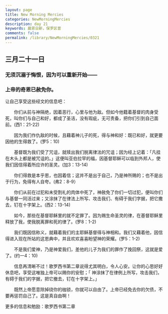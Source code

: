 ```yaml
---
layout: page
title: New Morning Mercies
categories: NewMorningMercies
description: day 21
keywords: 晨恩日新，保罗区普
comments: false
permalink: /library/NewMorningMercies/0321
---
```


## 三月二十一日 

### 无须沉溺于悔恨，因为可以重新开始——

### 上帝的奇恩已赦免你。

让自己享受这些经文的信息吧：

&emsp;&emsp;你们从前与神隔绝，因着恶行，心里与他为敌。但如今他籍着基督的肉身受死，叫你们与自己和好，都成了圣洁，没有瑕疵，无可责备，把你们引到自己面前。(西1：21-22)

&emsp;&emsp;因为我们作仇敌的时候，且藉着神儿子的死，得与神和好：既已和好，就更要因他的生得救了。(罗5：10)

&emsp;&emsp;基督既为我们受了咒诅，就赎出我们脱离律法的咒诅；因为经上记着：「凡挂在木头上都是被咒诅的。」这便叫亚伯拉罕的福，因基督耶稣可以临到外邦人，使我们因信得着所应许的圣灵。(加3：13-14)

&emsp;&emsp;你们得救是本乎恩，也因着信；这并不是出于自己，乃是神所赐的；也不是出于行为，免得有人自夸。(弗2：8-9）

&emsp;&emsp;你们从前在过犯和未受割礼的肉体中死了，神赦免了你们一切过犯，便叫你们与基督一同活过来；又涂抹了在律法上所写、攻击我们、有碍于我们字据，把它撒去，钉在十字架上。(西2：13-14)

&emsp;&emsp;如今，那些在基督耶稣里的就不定罪了。因为赐生命圣灵的律，在基督耶稣里释放了我，使我脱离罪和死的律了。(罗8：1-2)

&emsp;&emsp;我们既因信称义，就藉着我们的主耶稣基督得与神相和。我们又藉着他，因信得进入现在所站的这恩典中，并且欢欢喜喜盼望神的荣耀。(罗5：1-2)

&emsp;&emsp;不是我们爱神，乃是神爱我们，差他的儿子为我们的罪作了挽回祭，这就是爱了。(约一4：10)

&emsp;&emsp;信息再清晰不过！歌罗西书第二章说得尤其明白，令人心安。让你的心思好好休息吧，享受这唯独上帝可以赐你的安慰；「 神涂抹了在律例上所写，攻击我们，有碍于我们的字据，把它撤去，钉在十字架上。」

&emsp;&emsp;既然上帝愿意除掉绕你的枷锁，你就可以自由了。上帝已经免去你的欠债，不要再惩罚自己了。这是真自由啊！


更多的信息和勉励：歌罗西书第二章